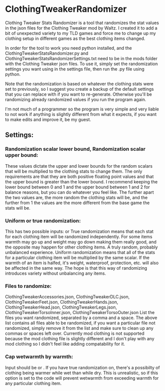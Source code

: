 # ClothingTweakerRandomizer

Clothing Tweaker Stats Randomizer is a tool that randomizes the stat values in the json files for the Clothing Tweaker mod by Waltz. I created it to add a bit of unexpected variety to my TLD games and force me to change up my clothing setup in different games as the best clothing items changed. 

In order for the tool to work you need python installed, and the ClothingTweakerStatsRandomizer.py and ClothingTweakerStatsRandomizerSettings.txt need to be in the mods folder with the Clothing Tweaker json files. To use it, simply set the randomization settings you want using in the settings file, then run the .py file using python.

Note that the randomization is based on whatever the clothing stats were set to previously, so I suggest you create a backup of the default settings that you can replace with if you want to re-generate. Otherwise you'll be randomizing already randomized values if you run the program again.

I'm not much of a programmer so the program is very simple and very liable to not work if anything is slightly different from what it expects, if you want to make edits and improve it, be my guest.

## Settings:

### Randomization scalar lower bound, Randomization scalar upper bound:
These values dictate the upper and lower bounds for the random scalars that will be multiplied to the clothing stats to change them. The only requirements are that they are both positive floating point values and that the upper bound is greater than the lower bound. I recommend keeping the lower bound between 0 and 1 and the upper bound between 1 and 2 for balance reasons, but you can do whatever you feel like. The further apart the two values are, the more random the clothing stats will be, and the further from 1 the values are the more different from the base game the stats will be.

### Uniform or true randomization:
This has two possible inputs: <true> or <uniform>
True randomization means that each stat for each clothing item will be randomized independently. For some items warmth may go up and weight may go down making them really good, and the opposite may happen for other clothing items. A truly random, probably unbalanced experience. 
Uniform randomization means that all of the stats for a particular clothing item will be multiplied by the same scalar. If the warmth of an item is halfed, it's weight, waterproof, protection, etc. will also be affected in the same way. The hope is that this way of randomizing introduces variety without unbalancing any items. 

### Files to randomize:
ClothingTweakerAccessories.json, ClothingTweakerDLC.json, ClothingTweakerFeet.json, ClothingTweakerHands.json, ClothingTweakerHead.json, ClothingTweakerLegs.json, ClothingTweakerTorsoInner.json, ClothingTweakerTorsoOuter.json
List the files you want randomized, separated by a comma and a space. The above list contains all files able to be randomized, if you want a particular file not randomized, simply remove it from the list and make sure to clean up any commas or spaces left over. Currently mod clothing is not supported because the mod clothing file is slightly different and I don't play with any mod clothing so I didn't feel like adding compatability for it.

### Cap wetwarmth by warmth:
Input should be <true> or <false>. If you have true randomization on, there's a possibilty of clothing being warmer while wet than while dry. This is unrealistic, so if this option is set to <true> the code will prevent wetwarmth from exceeding warmth for any particular clothing item. 
